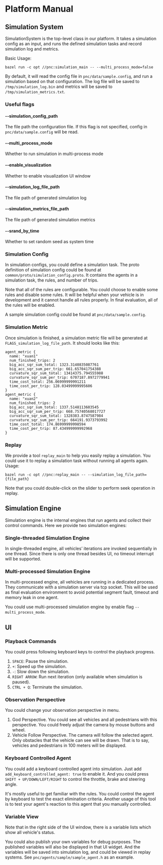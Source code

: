 # Platform Manual

## Simulation System

SimulationSystem is the top-level class in our platform. It takes a simulation config as an input, and runs the defined simulation tasks and record simulation log and metrics. 

Basic Usage:
```
bazel run -c opt //pnc:simulation_main -- --multi_process_mode=false
```

By default, it will read the config file in `pnc/data/sample.config`, and run a simulation based on that configuration. The log file will be saved to `/tmp/simulation_log.bin` and metrics will be saved to `/tmp/simulation_metrics.txt`. 

### Useful flags

#### --simulation_config_path
The file path the configuration file. If this flag is not specified, config in `pnc/data/sample.config` will be read. 
#### --multi_process_mode
Whether to run simulation in multi-process mode
#### --enable_visualization
Whether to enable visualization UI window
#### --simulation_log_file_path
The file path of generated simulation log
#### --simulation_metrics_file_path
The file path of generated simulation metrics 
#### --srand_by_time
Whether to set random seed as system time

### Simulation Config

In simulation configs, you could define a simulation task. The proto definition of simulation config could be found at `common/proto/simulation_config.proto`. It contains the agents in a simulation task, the rules, and number of trips. 

Note that all of the rules are configurable. You could choose to enable some rules and disable some rules. It will be helpful when your vehicle is in development and it cannot handle all rules properly. In final evaluation, all of the rules will be enabled. 

A sample simulation config could be found at `pnc/data/sample.config`.

### Simulation Metric

Once simulation is finished, a simulation metric file will be generated at `FLAGS_simulation_log_file_path`. It should looks like this:
```
agent_metric {
  name: "xuan1"
  num_finished_trips: 2
  big_acc_sqr_sum_total: 1323.3140835087761
  big_acc_sqr_sum_per_trip: 661.657041754388
  curvature_sqr_sum_total: 13414375.794555988
  curvature_sqr_sum_per_trip: 6707187.8972779941
  time_cost_total: 256.06999999991211
  time_cost_per_trip: 128.03499999995606
}
agent_metric {
  name: "xuan2"
  num_finished_trips: 2
  big_acc_sqr_sum_total: 1337.5148113603545
  big_acc_sqr_sum_per_trip: 668.75740568017727
  curvature_sqr_sum_total: 1328383.8747587984
  curvature_sqr_sum_per_trip: 664191.9373793992
  time_cost_total: 174.86999999998594
  time_cost_per_trip: 87.434999999992968
}
```

### Replay

We provide a tool `replay_main` to help you easily replay a simulation. You could use it to replay a simulation task without running all agents again. Usage:

```
bazel run -c opt //pnc:replay_main -- --simulation_log_file_path={file_path}                    
```

Note that you could double-click on the slider to perform seek operation in replay. 

## Simulation Engine

Simulation engine is the internal engines that run agents and collect their control commands. Here we provide two simulation engines: 

### Single-threaded Simulation Engine

In single-threaded engine, all vehicles’ iterations are invoked sequentially in one thread. Since there is only one thread besides UI, no timeout interrupt will be supported. 

### Multi-processed Simulation Engine

In multi-processed engine, all vehicles are running in a dedicated process. They communicate with a simulation server via tcp socket. This will be used as final evaluation environment to avoid potential segment fault, timeout and memory leak in one agent. 

You could use multi-processed simulation engine by enable flag `--multi_process_mode`. 

## UI 

### Playback Commands

You could press following keyboard keys to control the playback progress. 

1. `SPACE`: Pause the simulation. 
2. `+`: Speed up the simulation. 
3. `-`: Slow down the simulation. 
4. `RIGHT ARROW`: Run next iteration (only available when simulation is paused). 
5. `CTRL + Q`: Terminate the simulation. 

### Observation Perspective

You could change your observation perspective in menu. 

1. God Perspective. You could see all vehicles and all pedestrians with this perspective. You could freely adjust the camera by mouse buttons and wheel. 
2. Vehicle Follow Perspective. The camera will follow the selected agent. Only obstacles that the vehicle can see will be drawn. That is to say, vehicles and pedestrians in 100 meters will be displayed. 

### Keyboard Controlled Agent

You could add a keyboard controlled agent into simulation. Just add `add_keyboard_controlled_agent: true` to enable it. And you could press `SHIFT + UP/DOWN/LEFT/RIGHT` to control the throttle, brake and steering angle. 

It's mostly useful to get familiar with the rules. You could control the agent by keyboard to test the exact elimination criteria. Another usage of this tool is to test your agent's reaction to this agent that you manually controlled.

### Variable View

Note that in the right side of the UI window, there is a variable lists which show all vehicle's status. 

You could also publish your own variables for debug purposes. The published variables will also be displayed in that UI widget. And the variables will be saved into simulation log, and could be viewed in replay systems. See `pnc/agents/sample/sample_agent.h` as an example. 

